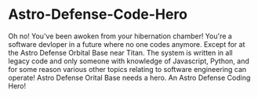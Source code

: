 # Astro-Defense-Code-Hero

Oh no! You've been awoken from your hibernation chamber! You're a software devloper in a future where no one codes anymore. Except for at the Astro Defense Orbital Base near Titan. The system is written in all legacy code and only someone with knowledge of Javascript, Python, and for some reason various other topics relating to software engineering can operate! Astro Defense Orital Base needs a hero. An Astro Defense Coding Hero!

